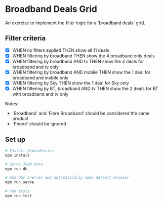# Broadband Deals Grid

An exercise to implement the filter logic for a 'broadband deals' grid.

## Filter criteria

- [x] WHEN no filters applied THEN show all 11 deals
- [x] WHEN filtering by broadband THEN show the 4 broadband only deals
- [x] WHEN filtering by broadband AND tv THEN show the 4 deals for broadband and tv only
- [x] WHEN filtering by broadband AND mobile THEN show the 1 deal for broadband and mobile only
- [x] WHEN filtering by Sky THEN show the 1 deal for Sky only
- [x] WHEN filtering by BT, broadband AND tv THEN show the 2 deals for BT with broadband and tv only

Notes: 
- 'Broadband' and 'Fibre Broadband' should be considered the same product
- 'Phone' should be ignored

## Set up

```bash
# Install dependencies
npm install

# Serve JSON data
npm run db

# Run dev srerver and automatically open default browser
npm run serve

# Run tests
npm run test
```
